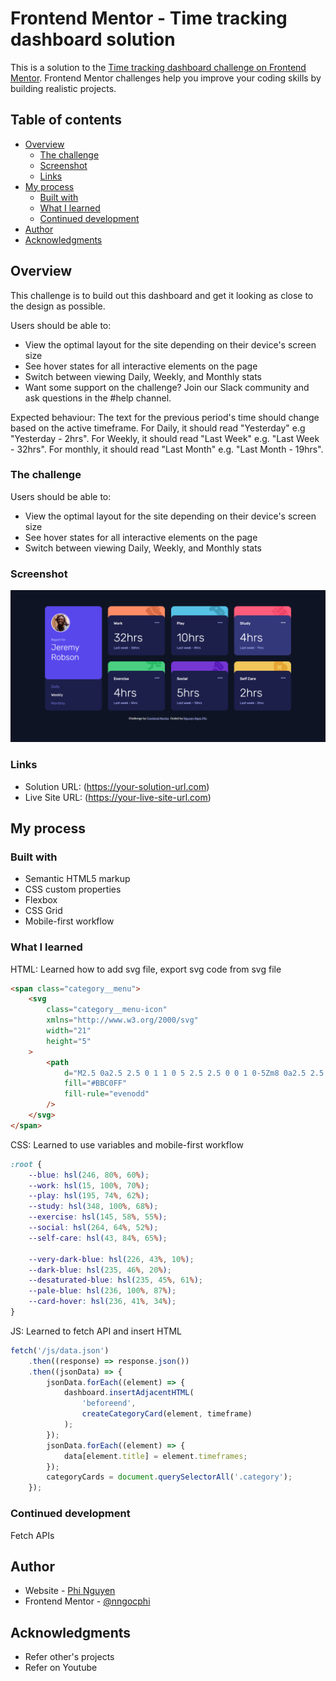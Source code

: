 # Frontend Mentor - Time tracking dashboard solution

This is a solution to the [Time tracking dashboard challenge on Frontend Mentor](https://www.frontendmentor.io/challenges/time-tracking-dashboard-UIQ7167Jw). Frontend Mentor challenges help you improve your coding skills by building realistic projects.

## Table of contents

-   [Overview](#overview)
    -   [The challenge](#the-challenge)
    -   [Screenshot](#screenshot)
    -   [Links](#links)
-   [My process](#my-process)
    -   [Built with](#built-with)
    -   [What I learned](#what-i-learned)
    -   [Continued development](#continued-development)
-   [Author](#author)
-   [Acknowledgments](#acknowledgments)

## Overview

This challenge is to build out this dashboard and get it looking as close to the design as possible.

Users should be able to:

-   View the optimal layout for the site depending on their device's screen size
-   See hover states for all interactive elements on the page
-   Switch between viewing Daily, Weekly, and Monthly stats
-   Want some support on the challenge? Join our Slack community and ask questions in the #help channel.

Expected behaviour:
The text for the previous period's time should change based on the active timeframe. For Daily, it should read "Yesterday" e.g "Yesterday - 2hrs". For Weekly, it should read "Last Week" e.g. "Last Week - 32hrs". For monthly, it should read "Last Month" e.g. "Last Month - 19hrs".

### The challenge

Users should be able to:

-   View the optimal layout for the site depending on their device's screen size
-   See hover states for all interactive elements on the page
-   Switch between viewing Daily, Weekly, and Monthly stats

### Screenshot

![](images\screenshot.png)

### Links

-   Solution URL: (https://your-solution-url.com)
-   Live Site URL: (https://your-live-site-url.com)

## My process

### Built with

-   Semantic HTML5 markup
-   CSS custom properties
-   Flexbox
-   CSS Grid
-   Mobile-first workflow

### What I learned

HTML: Learned how to add svg file, export svg code from svg file

```html
<span class="category__menu">
	<svg
		class="category__menu-icon"
		xmlns="http://www.w3.org/2000/svg"
		width="21"
		height="5"
	>
		<path
			d="M2.5 0a2.5 2.5 0 1 1 0 5 2.5 2.5 0 0 1 0-5Zm8 0a2.5 2.5 0 1 1 0 5 2.5 2.5 0 0 1 0-5Zm8 0a2.5 2.5 0 1 1 0 5 2.5 2.5 0 0 1 0-5Z"
			fill="#BBC0FF"
			fill-rule="evenodd"
		/>
	</svg>
</span>
```

CSS: Learned to use variables and mobile-first workflow

```css
:root {
	--blue: hsl(246, 80%, 60%);
	--work: hsl(15, 100%, 70%);
	--play: hsl(195, 74%, 62%);
	--study: hsl(348, 100%, 68%);
	--exercise: hsl(145, 58%, 55%);
	--social: hsl(264, 64%, 52%);
	--self-care: hsl(43, 84%, 65%);

	--very-dark-blue: hsl(226, 43%, 10%);
	--dark-blue: hsl(235, 46%, 20%);
	--desaturated-blue: hsl(235, 45%, 61%);
	--pale-blue: hsl(236, 100%, 87%);
	--card-hover: hsl(236, 41%, 34%);
}
```

JS: Learned to fetch API and insert HTML

```js
fetch('/js/data.json')
	.then((response) => response.json())
	.then((jsonData) => {
		jsonData.forEach((element) => {
			dashboard.insertAdjacentHTML(
				'beforeend',
				createCategoryCard(element, timeframe)
			);
		});
		jsonData.forEach((element) => {
			data[element.title] = element.timeframes;
		});
		categoryCards = document.querySelectorAll('.category');
	});
```

### Continued development

Fetch APIs

## Author

-   Website - [Phi Nguyen](https://www.linkedin.com/in/nguyenngocphi/)
-   Frontend Mentor - [@nngocphi](https://www.frontendmentor.io/profile/nngocphi)

## Acknowledgments

-   Refer other's projects
-   Refer on Youtube
